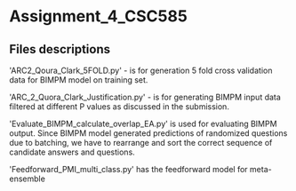 # Assignment_4_CSC585


## Files descriptions

'ARC2_Qoura_Clark_5FOLD.py' - is for generation 5 fold cross validation data for BIMPM model on training set.

'ARC_2_Quora_Clark_Justification.py' - is for generating BIMPM input data filtered at different P values as discussed in the submission.


'Evaluate_BIMPM_calculate_overlap_EA.py' is used for evaluating BIMPM output. Since BIMPM model generated predictions of randomized questions due to batching, we have to rearrange and sort the correct sequence of candidate answers and questions.



'Feedforward_PMI_multi_class.py' has the feedforward model for meta-ensemble 
